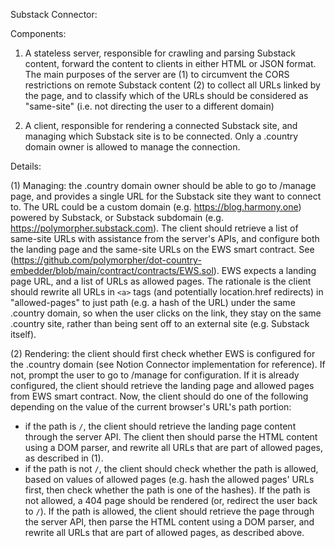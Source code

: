 Substack Connector:

Components:

1. A stateless server, responsible for crawling and parsing Substack content, forward the content to clients in either HTML or JSON format. The main purposes of the server are (1) to circumvent the CORS restrictions on remote Substack content (2) to collect all URLs linked by the page, and to classify which of the URLs should be considered as "same-site" (i.e. not directing the user to a different domain)

2. A client, responsible for rendering a connected Substack site, and managing which Substack site is to be connected. Only a .country domain owner is allowed to manage the connection.

Details:

(1) Managing: the .country domain owner should be able to go to /manage page, and provides a single URL for the Substack site they want to connect to. The URL could be a custom domain (e.g. https://blog.harmony.one) powered by Substack, or Substack subdomain (e.g. https://polymorpher.substack.com). The client should retrieve a list of same-site URLs with assistance from the server's APIs, and configure both the landing page and the same-site URLs on the EWS smart contract. See (https://github.com/polymorpher/dot-country-embedder/blob/main/contract/contracts/EWS.sol). EWS expects a landing page URL, and a list of URLs as allowed pages. The rationale is the client should rewrite all URLs in `<a>` tags (and potentially location.href redirects) in "allowed-pages" to just path (e.g. a hash of the URL) under the same .country domain, so when the user clicks on the link, they stay on the same .country site, rather than being sent off to an external site (e.g. Substack itself).

(2) Rendering: the client should first check whether EWS is configured for the .country domain (see Notion Connector implementation for reference). If not, prompt the user to go to /manage for configuration. If it is already configured, the client should retrieve the landing page and allowed pages from EWS smart contract. Now, the client should do one of the following depending on the value of the current browser's URL's path portion:

- if the path is `/`, the client should retrieve the landing page content through the server API. The client then should parse the HTML content using a DOM parser, and rewrite all URLs that are part of allowed pages, as described in (1).
- if the path is not `/`, the client should check whether the path is allowed, based on values of allowed pages (e.g. hash the allowed pages' URLs first, then check whether the path is one of the hashes). If the path is not allowed, a 404 page should be rendered (or, redirect the user back to `/`). If the path is allowed, the client should retrieve the page through the server API, then parse the HTML content using a DOM parser, and rewrite all URLs that are part of allowed pages, as described above.